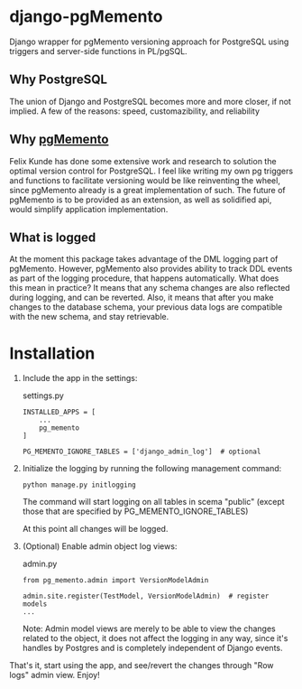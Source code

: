 # django-pgMemento
Django wrapper for pgMemento versioning approach for PostgreSQL using triggers and server-side functions in PL/pgSQL.

## Why PostgreSQL

The union of Django and PostgreSQL becomes more and more closer, if not implied. A few of the reasons: 
speed, customazibility, and reliability 

## Why [pgMemento](https://github.com/pgMemento/pgMemento)

Felix Kunde has done some extensive work and research to solution the optimal version control for PostgreSQL.
  I feel like writing my own pg triggers and functions to facilitate versioning would be like reinventing the wheel, 
  since pgMemento already is a great implementation of such. The future of pgMemento is to be provided as an extension,
  as well as solidified api, would simplify application implementation.
  
  
## What is logged
  
At the moment this package takes advantage of the DML logging part of pgMemento. However, pgMemento also provides ability
  to track DDL events as part of the logging procedure, that happens automatically. What does this mean in practice? It means
  that any schema changes are also reflected during logging, and can be reverted. Also, it means that after you make 
  changes to the database schema, your previous data logs are compatible with the new schema, and stay retrievable.

# Installation

1. Include the app in the settings:

    settings.py
    ```
    INSTALLED_APPS = [
        ...
        pg_memento
    ]
    
    PG_MEMENTO_IGNORE_TABLES = ['django_admin_log']  # optional
    ```

2. Initialize the logging by running the following management command:

    `python manage.py initlogging`
    
    The command will start logging on all tables in scema "public" (except those that are specified by PG_MEMENTO_IGNORE_TABLES)
    
    At this point all changes will be logged.

3. (Optional) Enable admin object log views:

    admin.py
    ```
    from pg_memento.admin import VersionModelAdmin
    
    admin.site.register(TestModel, VersionModelAdmin)  # register models
    ...
    ```
    
    Note: Admin model views are merely to be able to view the changes related to the object, it does not affect the
    logging in any way, since it's handles by Postgres and is completely independent of Django events.


That's it, start using the app, and see/revert the changes through "Row logs" admin view. Enjoy!
